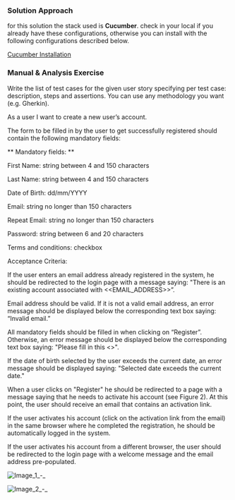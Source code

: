 ### Solution Approach
for this solution the stack used is **Cucumber**. check in your local if you already have these configurations, otherwise you can install with the following configurations described below.

[Cucumber Installation](https://cucumber.io/docs/installation/java/)

### Manual & Analysis Exercise

Write the list of test cases for the given user story specifying per test case: description, steps and assertions. You can use any methodology you want (e.g. Gherkin).

As a user I want to create a new user’s account.

The form to be filled in by the user to get successfully registered should contain the following mandatory fields:

** Mandatory fields: **

First Name: string between 4 and 150 characters

Last Name: string between 4 and 150 characters

Date of Birth: dd/mm/YYYY

Email: string no longer than 150 characters

Repeat Email: string no longer than 150 characters

Password: string between 6 and 20 characters

Terms and conditions: checkbox

Acceptance Criteria:

If the user enters an email address already registered in the system, he should be redirected to the login page with a message saying: "There is an existing account associated with <<EMAIL_ADDRESS>>”.

Email address should be valid. If it is not a valid email address, an error message should be displayed below the corresponding text box saying: “Invalid email.”

All mandatory fields should be filled in when clicking on “Register”. Otherwise, an error message should be displayed below the corresponding text box saying: "Please fill in this <<FIELD>>".

If the date of birth selected by the user exceeds the current date, an error message should be displayed saying: "Selected date exceeds the current date."

When a user clicks on "Register" he should be redirected to a page with a message saying that he needs to activate his account (see Figure 2). At this point, the user should receive an email that contains an activation link.

If the user activates his account (click on the activation link from the email) in the same browser where he completed the registration, he should be automatically logged in the system.

If the user activates his account from a different browser, the user should be redirected to the login page with a welcome message and the email address pre-populated.



![Image_1_-_](https://github.com/Flora-San/FullstackQAEngineer/assets/115896303/69758850-68ba-46ce-b54b-9ad86a1a3cfc)

![Image_2_-_](https://github.com/Flora-San/FullstackQAEngineer/assets/115896303/412ff9e5-9cbd-4416-91d8-cd1383c772b5)

